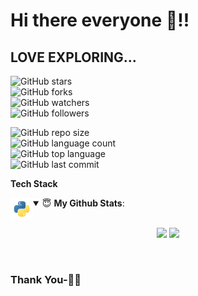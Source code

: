 # Hi there everyone 👋!!

## LOVE EXPLORING...

<!-- 
<br/>

![GitHub stars](https://img.shields.io/github/stars/ishag4/ishag4?style=social) ![GitHub forks](https://img.shields.io/github/forks/ishag4/ishag4?style=social) ![GitHub watchers](https://img.shields.io/github/watchers/ishag4/ishag4?style=social) ![GitHub followers](https://img.shields.io/github/followers/ishag4?style=social)

<br/>

![GitHub repo size](https://img.shields.io/github/repo-size/ishag4/ishag4?style=plastic) ![GitHub language count](https://img.shields.io/github/languages/count/ishag4/ishag4?style=plastic) ![GitHub top language](https://img.shields.io/github/languages/top/ishag4/ishag4?style=plastic) ![GitHub last commit](https://img.shields.io/github/last-commit/ishag4/ishag4?color=red&style=plastic)

<b>Tech Stack</b>

<img align="left" alt="Visual Studio Code" width="36px" src="https://raw.githubusercontent.com/github/explore/80688e429a7d4ef2fca1e82350fe8e3517d3494d/topics/visual-studio-code/visual-studio-code.png" />  <img align="left" width="36px" src="https://raw.githubusercontent.com/github/explore/80688e429a7d4ef2fca1e82350fe8e3517d3494d/topics/python/python.png" />  <img align="left" width="36px" src="https://raw.githubusercontent.com/github/explore/80688e429a7d4ef2fca1e82350fe8e3517d3494d/topics/cpp/cpp.png" />  <img align="left" width="36px" src="https://raw.githubusercontent.com/github/explore/80688e429a7d4ef2fca1e82350fe8e3517d3494d/topics/c/c.png" /> <img align="left" width="36px" src="https://raw.githubusercontent.com/github/explore/80688e429a7d4ef2fca1e82350fe8e3517d3494d/topics/jupyter-notebook/jupyter-notebook.png" /> <img align="left" width="36px" src="https://raw.githubusercontent.com/github/explore/80688e429a7d4ef2fca1e82350fe8e3517d3494d/topics/html/html.png" /> <img align="left" width="36px" src="https://raw.githubusercontent.com/github/explore/80688e429a7d4ef2fca1e82350fe8e3517d3494d/topics/terminal/terminal.png" /> <img align="left" width="36px" src="https://raw.githubusercontent.com/github/explore/80688e429a7d4ef2fca1e82350fe8e3517d3494d/topics/git/git.png" /> 


<br>
<br/>
<br>
-->

![GitHub stars](https://img.shields.io/github/stars/ishag4-ui/ishag4-ui?style=social)  
![GitHub forks](https://img.shields.io/github/forks/ishag4-ui/ishag4-ui?style=social)  
![GitHub watchers](https://img.shields.io/github/watchers/ishag4-ui/ishag4-ui?style=social)  
![GitHub followers](https://img.shields.io/github/followers/ishag4?style=social)  

![GitHub repo size](https://img.shields.io/github/repo-size/ishag4-ui/ishag4-ui?style=plastic)  
![GitHub language count](https://img.shields.io/github/languages/count/ishag4-ui/ishag4-ui?style=plastic)  
![GitHub top language](https://img.shields.io/github/languages/top/ishag4-ui/ishag4-ui?style=plastic)  
![GitHub last commit](https://img.shields.io/github/last-commit/ishag4-ui/ishag4-ui?color=red&style=plastic)  

<b>Tech Stack</b>  

<img align="left" alt="Python" width="36px" src="https://raw.githubusercontent.com/github/explore/80688e429a7d4ef2fca1e82350fe8e3517d3494d/topics/python/python.png" />


<!-- <details open>
<summary>🤝 <b>To connect with me</b></summary>

<p align = "center">
<!-- 
[<img src="https://img.shields.io/badge/twitter-%231DA1F2.svg?&style=for-the-badge&logo=twitter&logoColor=white" />](https://twitter.com/IshaGup98623943) 
[<img src="https://img.shields.io/badge/medium-%2312100E.svg?&style=for-the-badge&logo=medium&logoColor=white" />](https://medium.com/@explorer88) -->
<!-- [<img src ="https://img.shields.io/badge/portfolio-web-%23.svg?&style=for-the-badge&logo=&logoColor=white%22">](https://pr2tik1.github.io/) -->
<!-- [<img src="https://img.shields.io/badge/linkedin-%230077B5.svg?&style=for-the-badge&logo=linkedin&logoColor=white" />](https://www.linkedin.com/in/isha-gupta-608744170) -->
<!-- [<img src = "https://img.shields.io/badge/instagram-%23E4405F.svg?&style=for-the-badge&logo=instagram&logoColor=white">](https://www.instagram.com/ishagupta____/) -->
<!-- [![Visits Badge](https://badges.pufler.dev/visits/ishag4/ishag4?style=for-the-badge&color=blue)](https://github.com/ishag4/ishag4)
![Repos Badge](https://badges.pufler.dev/repos/ishag4?style=for-the-badge&color=red)

</p>

</details> -->
<!--  --> 
<!-- --- -->

<details open>
 <summary> 😇 <b>My Github Stats</b>: </summary>

<br>

<p align = "center">
  <img src = "https://github-readme-stats.vercel.app/api?username=ishag4&show_icons=true&theme=radical&line_height=27">
  <img src = "https://github-readme-stats.vercel.app/api/top-langs/?username=ishag4&hide=css,java,html&theme=tokyonight">
</p>

</details>

<br/>

### Thank You-🙏🏼
